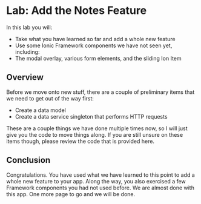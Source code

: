 # Lab: Add the Notes Feature

In this lab you will:

- Take what you have learned so far and add a whole new feature
- Use some Ionic Framework components we have not seen yet, including:
- The modal overlay, various form elements, and the sliding Ion Item

## Overview

Before we move onto new stuff, there are a couple of preliminary items that we need to get out of the way first:

- Create a data model
- Create a data service singleton that performs HTTP requests

These are a couple things we have done multiple times now, so I will just give you the code to move things along. If you are still unsure on these items though, please review the code that is provided here.

## Conclusion

Congratulations. You have used what we have learned to this point to add a whole new feature to your app. Along the way, you also exercised a few Framework components you had not used before. We are almost done with this app. One more page to go and we will be done.

